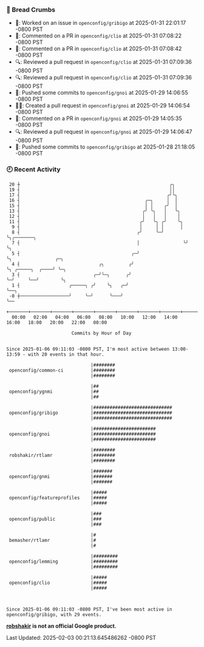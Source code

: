 ### 🍞 Bread Crumbs

 * 👀: Worked on an issue in `openconfig/gribigo` at 2025-01-31 22:01:17 -0800 PST
 * 💬: Commented on a PR in  `openconfig/clio` at 2025-01-31 07:08:22 -0800 PST
 * 💬: Commented on a PR in  `openconfig/clio` at 2025-01-31 07:08:42 -0800 PST
 * 🔍: Reviewed a pull request in  `openconfig/clio` at 2025-01-31 07:09:36 -0800 PST
 * 🔍: Reviewed a pull request in  `openconfig/clio` at 2025-01-31 07:09:36 -0800 PST
 * 🚢: Pushed some commits to `openconfig/gnoi` at 2025-01-29 14:06:55 -0800 PST
 * ✍🏼: Created a pull request in `openconfig/gnoi` at 2025-01-29 14:06:54 -0800 PST
 * 💬: Commented on a PR in  `openconfig/gnoi` at 2025-01-29 14:05:35 -0800 PST
 * 🔍: Reviewed a pull request in  `openconfig/gnoi` at 2025-01-29 14:06:47 -0800 PST
 * 🚢: Pushed some commits to `openconfig/gribigo` at 2025-01-28 21:18:05 -0800 PST

### 🕘 Recent Activity
```
 20 ┼                                                       ╭╮
 19 ┤                                                       ││
 17 ┤                                                      ╭╯╰╮
 16 ┤                                              ╭─╮     │  │
 15 ┤                                              │ │    ╭╯  │
 13 ┤                                             ╭╯ ╰╮   │   ╰╮
 12 ┤                                             │   │   │    │
 11 ┤                                            ╭╯   ╰╮ ╭╯    ╰╮
  9 ┤                                            │     │ │      │
  8 ┤                                           ╭╯     ╰─╯      ╰╮╭───────╮
  7 ┤                                           │                ╰╯       ╰╮
  5 ┤                                         ╭─╯                          ╰╮                ╭─╮
  4 ┤                             ╭╮         ╭╯                             ╰╮ ╭─────╮  ╭────╯ ╰─╮
  3 ┤                           ╭─╯╰─╮      ╭╯                               ╰─╯     ╰──╯        ╰╮
  1 ┤                  ╭─────╮ ╭╯    ╰╮   ╭─╯                                                     ╰──╮
 -0 ┼──────────────────╯     ╰─╯      ╰───╯                                                          ╰──
    +───────+───────+───────+───────+───────+───────+───────+───────+───────+───────+───────+───────+────
  00:00   02:00   04:00   06:00   08:00   10:00   12:00   14:00   16:00   18:00   20:00   22:00   00:00   

						Commits by Hour of Day


Since 2025-01-06 09:11:03 -0800 PST, I'm most active between 13:00-13:59 - with 20 events in that hour.

```



```
                               |########
 openconfig/common-ci          |########
                               |########

                               |##
 openconfig/ygnmi              |##
                               |##

                               |#############################
 openconfig/gribigo            |#############################
                               |#############################

                               |#######################
 openconfig/gnoi               |#######################
                               |#######################

                               |########
 robshakir/rtlamr              |########
                               |########

                               |#######
 openconfig/gnmi               |#######
                               |#######

                               |#####
 openconfig/featureprofiles    |#####
                               |#####

                               |###
 openconfig/public             |###
                               |###

                               |#
 bemasher/rtlamr               |#
                               |#

                               |#########
 openconfig/lemming            |#########
                               |#########

                               |#####
 openconfig/clio               |#####
                               |#####



Since 2025-01-06 09:11:03 -0800 PST, I've been most active in openconfig/gribigo, with 29 events.

```
**[robshakir](mailto:robjs@google.com) is not an official Google product.**  


Last Updated: 2025-02-03 00:21:13.645486262 -0800 PST
